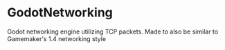 # GodotNetworking
Godot networking engine utilizing TCP packets. Made to also be similar to Gamemaker's 1.4 networking style
